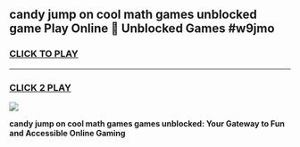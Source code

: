 
## candy jump on cool math games unblocked game Play Online 👋 Unblocked Games #w9jmo
<h3>
<a href="https://premium.freeplayer.one?title=candy_jump_on_cool_math_games&ref=21F">CLICK TO PLAY</a></h3>
<hr>

<h3>
<a href="https://premium.freeplayer.one?title=candy_jump_on_cool_math_games&ref=21F">CLICK 2 PLAY</a>
  
</h3>

<a href="https://premium.freeplayer.one?title=candy_jump_on_cool_math_games&ref=21F/"><img src="https://clearcache.store/games.png"></a>


**candy jump on cool math games games unblocked: Your Gateway to Fun and Accessible Online Gaming**
